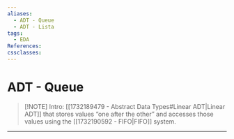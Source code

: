 ```yaml
---
aliases:
  - ADT - Queue
  - ADT - Lista
tags:
  - EDA
References: 
cssclasses:
---
```

# ADT - Queue

> [!NOTE] Intro: 
> [[1732189479 - Abstract Data Types#Linear ADT|Linear ADT]]  that stores values “one after the other”  and accesses those values using the [[1732190592 - FIFO|FIFO]] system. 

***